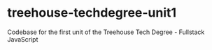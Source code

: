 # treehouse-techdegree-unit1
Codebase for the first unit of the Treehouse Tech Degree - Fullstack JavaScript 
